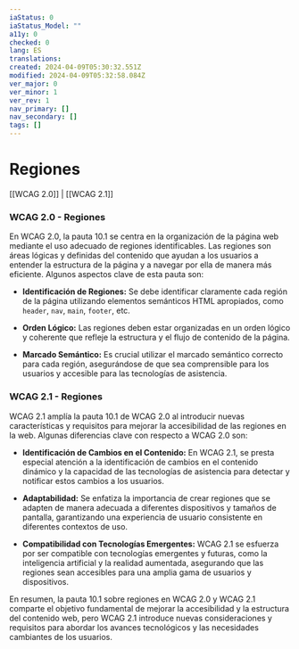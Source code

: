 ```yaml
---
iaStatus: 0
iaStatus_Model: ""
a11y: 0
checked: 0
lang: ES
translations: 
created: 2024-04-09T05:30:32.551Z
modified: 2024-04-09T05:32:58.084Z
ver_major: 0
ver_minor: 1
ver_rev: 1
nav_primary: []
nav_secondary: []
tags: []
---
```

# Regiones

[[WCAG 2.0]] | [[WCAG 2.1]]

### WCAG 2.0 - Regiones

En WCAG 2.0, la pauta 10.1 se centra en la organización de la página web mediante el uso adecuado de regiones identificables. Las regiones son áreas lógicas y definidas del contenido que ayudan a los usuarios a entender la estructura de la página y a navegar por ella de manera más eficiente. Algunos aspectos clave de esta pauta son:

- **Identificación de Regiones:** Se debe identificar claramente cada región de la página utilizando elementos semánticos HTML apropiados, como `header`, `nav`, `main`, `footer`, etc.
  
- **Orden Lógico:** Las regiones deben estar organizadas en un orden lógico y coherente que refleje la estructura y el flujo de contenido de la página.

- **Marcado Semántico:** Es crucial utilizar el marcado semántico correcto para cada región, asegurándose de que sea comprensible para los usuarios y accesible para las tecnologías de asistencia.

### WCAG 2.1 - Regiones

WCAG 2.1 amplía la pauta 10.1 de WCAG 2.0 al introducir nuevas características y requisitos para mejorar la accesibilidad de las regiones en la web. Algunas diferencias clave con respecto a WCAG 2.0 son:

- **Identificación de Cambios en el Contenido:** En WCAG 2.1, se presta especial atención a la identificación de cambios en el contenido dinámico y la capacidad de las tecnologías de asistencia para detectar y notificar estos cambios a los usuarios.

- **Adaptabilidad:** Se enfatiza la importancia de crear regiones que se adapten de manera adecuada a diferentes dispositivos y tamaños de pantalla, garantizando una experiencia de usuario consistente en diferentes contextos de uso.

- **Compatibilidad con Tecnologías Emergentes:** WCAG 2.1 se esfuerza por ser compatible con tecnologías emergentes y futuras, como la inteligencia artificial y la realidad aumentada, asegurando que las regiones sean accesibles para una amplia gama de usuarios y dispositivos.

En resumen, la pauta 10.1 sobre regiones en WCAG 2.0 y WCAG 2.1 comparte el objetivo fundamental de mejorar la accesibilidad y la estructura del contenido web, pero WCAG 2.1 introduce nuevas consideraciones y requisitos para abordar los avances tecnológicos y las necesidades cambiantes de los usuarios.